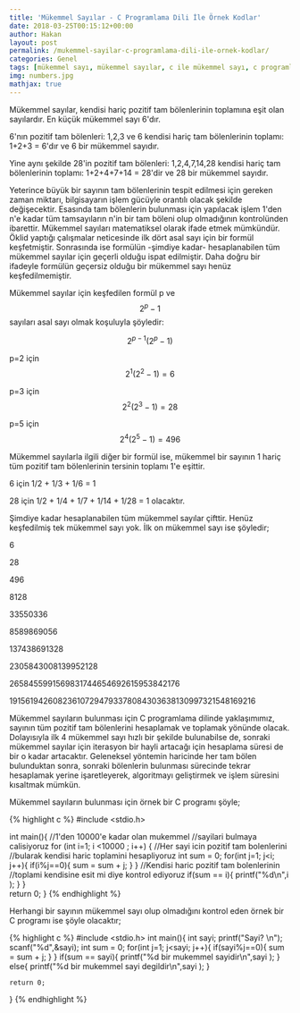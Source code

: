 ```yaml
---
title: 'Mükemmel Sayılar - C Programlama Dili İle Örnek Kodlar'
date: 2018-03-25T00:15:12+00:00
author: Hakan
layout: post
permalink: /mukemmel-sayilar-c-programlama-dili-ile-ornek-kodlar/
categories: Genel
tags: [mükemmel sayı, mükemmel sayılar, c ile mükemmel sayı, c programlama mükemmel sayılar, mükemmel sayılar örnek kod, mükemmel sayı fonksiyon]
img: numbers.jpg
mathjax: true
---
```


Mükemmel sayılar, kendisi hariç pozitif tam bölenlerinin toplamına eşit olan sayılardır. En küçük mükemmel sayı 6'dır.

6'nın pozitif tam bölenleri: 1,2,3 ve 6 kendisi hariç tam bölenlerinin toplamı: 1+2+3 = 6'dır ve 6 bir mükemmel sayıdır.

Yine aynı şekilde 28'in pozitif tam bölenleri: 1,2,4,7,14,28 kendisi hariç tam bölenlerinin toplamı: 1+2+4+7+14 = 28'dir ve 28 bir mükemmel sayıdır.

Yeterince büyük bir sayının tam bölenlerinin tespit edilmesi için gereken zaman miktarı, bilgisayarın işlem gücüyle orantılı olacak şekilde değişecektir. Esasında tam bölenlerin bulunması için yapılacak işlem 1'den n'e kadar tüm tamsayıların n'in bir tam böleni olup olmadığının kontrolünden ibarettir. Mükemmel sayıları matematiksel olarak ifade etmek mümkündür. Öklid yaptığı çalışmalar neticesinde ilk dört asal sayı için bir formül keşfetmiştir. Sonrasında ise formülün -şimdiye kadar- hesaplanabilen tüm mükemmel sayılar için geçerli olduğu ispat edilmiştir. Daha doğru bir ifadeyle formülün geçersiz olduğu bir mükemmel sayı henüz keşfedilmemiştir. 

Mükemmel sayılar için keşfedilen formül p ve $$2^p-1$$ sayıları asal sayı olmak koşuluyla şöyledir:

$$2^{p-1}(2^p-1)$$

p=2 için $$2^1(2^2-1) = 6$$

p=3 için $$2^2(2^3-1) = 28$$

p=5 için $$2^4(2^5-1) = 496$$

Mükemmel sayılarla ilgili diğer bir formül ise, mükemmel bir sayının 1 hariç tüm pozitif tam bölenlerinin tersinin toplamı 1'e eşittir. 

6 için 1/2 + 1/3 + 1/6 = 1

28 için 1/2 + 1/4 + 1/7 + 1/14 + 1/28 = 1 olacaktır.

Şimdiye kadar hesaplanabilen tüm mükemmel sayılar çifttir. Henüz keşfedilmiş tek mükemmel sayı yok. İlk on mükemmel sayı ise şöyledir;

6

28

496

8128

33550336

8589869056

137438691328

2305843008139952128

2658455991569831744654692615953842176

191561942608236107294793378084303638130997321548169216

Mükemmel sayıların bulunması için C programlama dilinde yaklaşımımız, sayının tüm pozitif tam bölenlerini hesaplamak ve toplamak yönünde olacak. Dolayısıyla ilk 4 mükemmel sayı hızlı bir şekilde bulunabilse de, sonraki mükemmel sayılar için iterasyon bir hayli artacağı için hesaplama süresi de bir o kadar artacaktır. Geleneksel yöntemin haricinde her tam bölen bulunduktan sonra, sonraki bölenlerin bulunması sürecinde tekrar hesaplamak yerine işaretleyerek, algoritmayı geliştirmek ve işlem süresini kısaltmak mümkün. 

Mükemmel sayıların bulunması için örnek bir C programı şöyle;

{% highlight c %}
#include <stdio.h>

int main(){
	//1'den 10000'e kadar olan mukemmel 
	//sayilari bulmaya calisiyoruz
	for (int i=1; i <10000 ; i++) {
		//Her sayi icin pozitif tam bolenlerini 
		//bularak kendisi haric toplamini hesapliyoruz
		int sum = 0;
		for(int j=1; j<i; j++){
			if(i%j==0){
				sum = sum + j;
			}
		}
		//Kendisi haric pozitif tam bolenlerinin 
		//toplami kendisine esit mi diye kontrol ediyoruz
		if(sum == i){
			printf("%d\n",i );
		}
	}	
	return 0;
}
{% endhighlight %}

Herhangi bir sayının mükemmel sayı olup olmadığını kontrol eden örnek bir C programı ise şöyle olacaktır;

{% highlight c %}
#include <stdio.h>
int main(){
	int sayi;
	printf("Sayi? \n");
	scanf("%d",&sayi);
	int sum = 0;
	for(int j=1; j<sayi; j++){
		if(sayi%j==0){
			sum = sum + j;
		}
	}
	if(sum == sayi){
		printf("%d bir mukemmel sayidir\n",sayi );
	}
	else{
		printf("%d bir mukemmel sayi degildir\n",sayi );
	}

	return 0;
}
{% endhighlight %}
